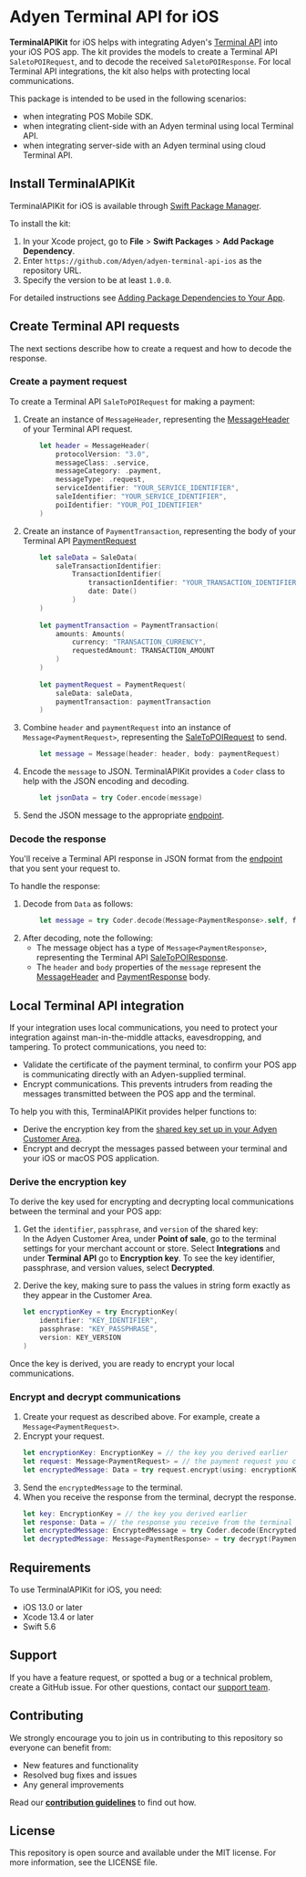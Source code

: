 # Adyen Terminal API for iOS

**TerminalAPIKit** for iOS helps with integrating Adyen's [Terminal API](https://docs.adyen.com/point-of-sale/terminal-api) into your iOS POS app. The kit provides the models to create a Terminal API `SaletoPOIRequest`, and to decode the received `SaletoPOIResponse`. For local Terminal API integrations, the kit also helps with protecting local communications.

This package is intended to be used in the following scenarios:
- when integrating POS Mobile SDK.
- when integrating client-side with an Adyen terminal using local Terminal API.
- when integrating server-side with an Adyen terminal using cloud Terminal API.

## Install TerminalAPIKit
TerminalAPIKit for iOS is available through [Swift Package Manager](https://swift.org/package-manager/). 

To install the kit:

1. In your Xcode project, go to **File** > **Swift Packages** > **Add Package Dependency**.
1. Enter `https://github.com/Adyen/adyen-terminal-api-ios` as the repository URL.
2. Specify the version to be at least `1.0.0`.

For detailed instructions see [Adding Package Dependencies to Your App](https://developer.apple.com/documentation/xcode/adding_package_dependencies_to_your_app).

## Create Terminal API requests
The next sections describe how to create a request and how to decode the response.

### Create a payment request
To create a Terminal API `SaleToPOIRequest` for making a payment:

1. Create an instance of `MessageHeader`, representing the [MessageHeader](https://docs.adyen.com/point-of-sale/terminal-api/terminal-api-reference#comadyennexomessageheader) of your Terminal API request.
   ```swift
       let header = MessageHeader(
           protocolVersion: "3.0",
           messageClass: .service,
           messageCategory: .payment,
           messageType: .request,
           serviceIdentifier: "YOUR_SERVICE_IDENTIFIER",
           saleIdentifier: "YOUR_SERVICE_IDENTIFIER",
           poiIdentifier: "YOUR_POI_IDENTIFIER"
       )
   ```
2. Create an instance of `PaymentTransaction`, representing the body of your Terminal API [PaymentRequest](https://docs.adyen.com/point-of-sale/terminal-api/terminal-api-reference#comadyennexopaymentrequest)
   ```swift
       let saleData = SaleData(
           saleTransactionIdentifier:
               TransactionIdentifier(
                   transactionIdentifier: "YOUR_TRANSACTION_IDENTIFIER",
                   date: Date()
               )
       )
       
       let paymentTransaction = PaymentTransaction(
           amounts: Amounts(
               currency: "TRANSACTION_CURRENCY",
               requestedAmount: TRANSACTION_AMOUNT
           )
       )
       
       let paymentRequest = PaymentRequest(
           saleData: saleData,
           paymentTransaction: paymentTransaction
       )
   ```
3. Combine `header` and `paymentRequest` into an instance of `Message<PaymentRequest>`, representing the [SaleToPOIRequest](https://docs.adyen.com/point-of-sale/make-a-payment#make-a-payment) to send.
   ```swift
       let message = Message(header: header, body: paymentRequest)
   ```
4. Encode the `message` to JSON. 
   TerminalAPIKit provides a `Coder` class to help with the JSON encoding and decoding.
   ```swift
       let jsonData = try Coder.encode(message)
   ```
5. Send the JSON message to the appropriate [endpoint](https://docs.adyen.com/point-of-sale/terminal-api#endpoints). 

### Decode the response
You'll receive a Terminal API response in JSON format from the [endpoint](https://docs.adyen.com/point-of-sale/terminal-apis#endpoints) that you sent your request to.

To handle the response:
 
1. Decode from `Data` as follows:
   ```swift
       let message = try Coder.decode(Message<PaymentResponse>.self, from: response)
   ```
2. After decoding, note the following:
   - The message object has a type of `Message<PaymentResponse>`, representing the Terminal API [SaleToPOIResponse](https://docs.adyen.com/point-of-sale/terminal-api-fundamentals#responses). 
   - The `header` and `body` properties of the `message` represent the [MessageHeader](https://docs.adyen.com/point-of-sale/terminal-api/terminal-api-reference#comadyennexomessageheader) and [PaymentResponse](https://docs.adyen.com/point-of-sale/terminal-api/terminal-api-reference#comadyennexopaymentresponse) body.
   
## Local Terminal API integration

If your integration uses local communications, you need to protect your integration against man-in-the-middle attacks, eavesdropping, and tampering. To protect communications, you need to:
- Validate the certificate of the payment terminal, to confirm your POS app is communicating directly with an Adyen-supplied terminal.
- Encrypt communications. This prevents intruders from reading the messages transmitted between the POS app and the terminal.
 
To help you with this, TerminalAPIKit provides helper functions to:
- Derive the encryption key from the [shared key set up in your Adyen Customer Area](https://docs.adyen.com/point-of-sale/choose-your-architecture/local#set-up-shared-key). 
- Encrypt and decrypt the messages passed between your terminal and your iOS or macOS POS application.

### Derive the encryption key
To derive the key used for encrypting and decrypting local communications between the terminal and your POS app:

1. Get the `identifier`, `passphrase`, and `version` of the shared key: <br>
   In the Adyen Customer Area, under **Point of sale**, go to the terminal settings for your merchant account or store. 
   Select **Integrations** and under **Terminal API** go to **Encryption key**. 
   To see the key identifier, passphrase, and version values, select **Decrypted**.

2. Derive the key, making sure to pass the values in string form exactly as they appear in the Customer Area.
   ```swift
   let encryptionKey = try EncryptionKey(
       identifier: "KEY_IDENTIFIER",
       passphrase: "KEY_PASSPHRASE",
       version: KEY_VERSION
   )
   ```
Once the key is derived, you are ready to encrypt your local communications.

### Encrypt and decrypt communications
1. Create your request as described above. For example, create a `Message<PaymentRequest>`.
2. Encrypt your request.
   ```swift
   let encryptionKey: EncryptionKey = // the key you derived earlier
   let request: Message<PaymentRequest> = // the payment request you created
   let encryptedMessage: Data = try request.encrypt(using: encryptionKey)
   ```
3. Send the `encryptedMessage` to the terminal.
4. When you receive the response from the terminal, decrypt the response.
   ```swift
   let key: EncryptionKey = // the key you derived earlier
   let response: Data = // the response you receive from the terminal
   let encryptedMessage: EncryptedMessage = try Coder.decode(EncryptedMessage.self, from: response)
   let decryptedMessage: Message<PaymentResponse> = try decrypt(PaymentResponse.self, using: key)
   ```

## Requirements
To use TerminalAPIKit for iOS, you need:
- iOS 13.0 or later
- Xcode 13.4 or later
- Swift 5.6

## Support
If you have a feature request, or spotted a bug or a technical problem, create a GitHub issue. For other questions, contact our [support team](https://ca-live.adyen.com/ca/ca/contactUs/support.shtml).

## Contributing
We strongly encourage you to join us in contributing to this repository so everyone can benefit from:
* New features and functionality
* Resolved bug fixes and issues
* Any general improvements

Read our [**contribution guidelines**](CONTRIBUTING.md) to find out how.

## License
This repository is open source and available under the MIT license. For more information, see the LICENSE file.
